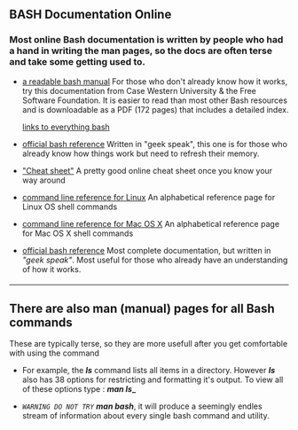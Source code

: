 ## **BASH  Documentation Online**
### Most online Bash documentation is written by people who had a hand in writing the man pages, so the docs are often terse and take some getting used to.

-   [a readable bash manual](https://tiswww.case.edu/php/chet/bash/bashref.html)
    For those who don't already know how it works, try this documentation
    from Case Western University & the Free Software Foundation.
    It is easier to read than most other Bash resources and is
    downloadable as a PDF (172 pages) that includes a detailed index.

    [links to everything bash](https://tiswww.case.edu/php/chet/bash/bashtop.html)

-   [official bash reference](https://www.gnu.ord/s/bash/manual/bash.pdf)
    Written in "geek speak", this one is for those who already know
    how things work but need to refresh their memory.

-   ["Cheat sheet"](https://devhints.io/bash)
    A pretty good online cheat sheet once you know your way around

-   [command line reference for Linux](https://ss64.com/bash)
    An alphabetical reference page for Linux OS shell commands

-   [command line reference for Mac OS X](https://ss64.com/osc)
    An alphabetical reference page for Mac OS X shell commands

-   [official bash reference](https://www.gnu.ord/s/bash/manual/bash.pdf)
    Most complete documentation, but written in _"geek speak"_. Most useful for those who already have an understanding of how it works.

#### 
-------
## **There are also man (manual) pages for all Bash commands**

These are typically terse, so they are more usefull after you
get comfortable with using the command

-   For example, the **_ls_** command lists all items in a directory. However
    **_ls_** also has 38 options for restricting and formatting it's output. To view all of these options type : **_man ls__**

-   _```WARNING DO NOT TRY``` **man bash**_, it will produce a seemingly endles
    stream of information about every single bash command and utility.
